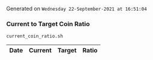 Generated on `Wednesday 22-September-2021 at 16:51:04`

### Current to Target Coin Ratio
`current_coin_ratio.sh`

Date|Current|Target|Ratio
---|---|---|---
